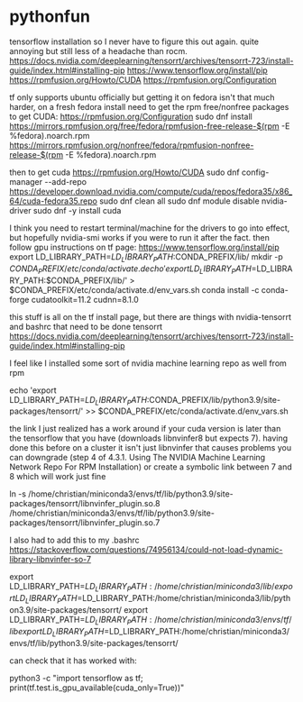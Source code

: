 # pythonfun

tensorflow installation so I never have to figure this out again. quite annoying but still less of a headache than rocm.
https://docs.nvidia.com/deeplearning/tensorrt/archives/tensorrt-723/install-guide/index.html#installing-pip
https://www.tensorflow.org/install/pip
https://rpmfusion.org/Howto/CUDA
https://rpmfusion.org/Configuration

tf only supports ubuntu officially but getting it on fedora isn't that much harder, on a fresh fedora install need to get the rpm free/nonfree packages to get CUDA:
https://rpmfusion.org/Configuration
sudo dnf install https://mirrors.rpmfusion.org/free/fedora/rpmfusion-free-release-$(rpm -E %fedora).noarch.rpm https://mirrors.rpmfusion.org/nonfree/fedora/rpmfusion-nonfree-release-$(rpm -E %fedora).noarch.rpm

then to get cuda
https://rpmfusion.org/Howto/CUDA
sudo dnf config-manager --add-repo https://developer.download.nvidia.com/compute/cuda/repos/fedora35/x86_64/cuda-fedora35.repo
sudo dnf clean all
sudo dnf module disable nvidia-driver
sudo dnf -y install cuda

I think you need to restart terminal/machine for the drivers to go into effect, but hopefully nvidia-smi works if you were to run it after the fact. then follow gpu instructions on tf page:
https://www.tensorflow.org/install/pip
export LD_LIBRARY_PATH=$LD_LIBRARY_PATH:$CONDA_PREFIX/lib/
mkdir -p $CONDA_PREFIX/etc/conda/activate.d
echo 'export LD_LIBRARY_PATH=$LD_LIBRARY_PATH:$CONDA_PREFIX/lib/' > $CONDA_PREFIX/etc/conda/activate.d/env_vars.sh
conda install -c conda-forge cudatoolkit=11.2 cudnn=8.1.0

this stuff is all on the tf install page, but there are things with nvidia-tensorrt and bashrc that need to be done
tensorrt
https://docs.nvidia.com/deeplearning/tensorrt/archives/tensorrt-723/install-guide/index.html#installing-pip

I feel like I installed some sort of nvidia machine learning repo as well from rpm

echo 'export LD_LIBRARY_PATH=$LD_LIBRARY_PATH:$CONDA_PREFIX/lib/python3.9/site-packages/tensorrt/' >> $CONDA_PREFIX/etc/conda/activate.d/env_vars.sh

the link I just realized has a work around if your cuda version is later than the tensorflow that you have (downloads libnvinfer8 but expects 7).
having done this before on a cluster it isn't just libnvinfer that causes problems
you can downgrade (step 4 of 4.3.1. Using The NVIDIA Machine Learning Network Repo For RPM Installation) or create a symbolic link between 7 and 8 which will work just fine


ln -s /home/christian/miniconda3/envs/tf/lib/python3.9/site-packages/tensorrt/libnvinfer_plugin.so.8 /home/christian/miniconda3/envs/tf/lib/python3.9/site-packages/tensorrt/libnvinfer_plugin.so.7

I also had to add this to my .bashrc
https://stackoverflow.com/questions/74956134/could-not-load-dynamic-library-libnvinfer-so-7

export LD_LIBRARY_PATH=$LD_LIBRARY_PATH:/home/christian/miniconda3/lib/
export LD_LIBRARY_PATH=$LD_LIBRARY_PATH:/home/christian/miniconda3/lib/python3.9/site-packages/tensorrt/
export LD_LIBRARY_PATH=$LD_LIBRARY_PATH:/home/christian/miniconda3/envs/tf/lib
export LD_LIBRARY_PATH=$LD_LIBRARY_PATH:/home/christian/miniconda3/envs/tf/lib/python3.9/site-packages/tensorrt/

can check that it has worked with:

python3 -c "import tensorflow as tf; print(tf.test.is_gpu_available(cuda_only=True))"
